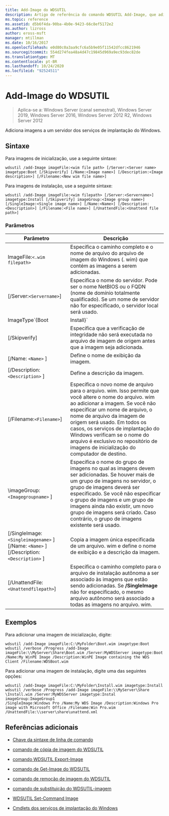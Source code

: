 ```yaml
---
title: Add-Image do WDSUTIL
description: Artigo de referência do comando WDSUTIL Add-Image, que adiciona imagens a um servidor dos serviços de implantação do Windows.
ms.topic: reference
ms.assetid: d5b6f4da-90ba-4b0e-9423-66c8ef5172e2
ms.author: lizross
author: eross-msft
manager: mtillman
ms.date: 10/16/2017
ms.openlocfilehash: e0d80c0a3aa9cfc6a5b9e05f11542dfcc8621946
ms.sourcegitcommit: 554d274fea48a4d47c19845d969a9ec93dec82de
ms.translationtype: MT
ms.contentlocale: pt-BR
ms.lasthandoff: 10/24/2020
ms.locfileid: "92524511"
---
```

# <a name="wdsutil-add-image"></a>Add-Image do WDSUTIL

> Aplica-se a: Windows Server (canal semestral), Windows Server 2019, Windows Server 2016, Windows Server 2012 R2, Windows Server 2012

Adiciona imagens a um servidor dos serviços de implantação do Windows.

## <a name="syntax"></a>Sintaxe

Para imagens de inicialização, use a seguinte sintaxe:

```
wdsutil /add-Image imageFile:<wim file path> [/Server:<Server name> imagetype:Boot [/Skipverify] [/Name:<Image name>] [/Description:<Image description>] [/Filename:<New wim file name>]
```

Para imagens de instalação, use a seguinte sintaxe:

```
wdsutil /add-Image imageFile:<wim filepath> [/Server:<Servername>] imagetype:Install [/Skipverify] imageGroup:<Image group name>] [/SingleImage:<Single image name>] [/Name:<Name>] [/Description:<Description>] [/Filename:<File name>] [/UnattendFile:<Unattend file path>]
```

### <a name="parameters"></a>Parâmetros

| Parâmetro | Descrição |
|--|--|
| ImageFile:`<.wim filepath>` | Especifica o caminho completo e o nome de arquivo do arquivo de imagem do Windows (. wim) que contém as imagens a serem adicionadas. |
| [/Server:`<Servername>`] | Especifica o nome do servidor. Pode ser o nome NetBIOS ou o FQDN (nome de domínio totalmente qualificado). Se um nome de servidor não for especificado, o servidor local será usado. |
| ImageType`{Boot|Install}` | Especifica o tipo de imagens a serem adicionadas. |
| [/Skipverify] | Especifica que a verificação de integridade não será executada no arquivo de imagem de origem antes que a imagem seja adicionada. |
| [/Name: `<Name>` ] | Define o nome de exibição da imagem. |
| [/Description: `<Description>` ] | Define a descrição da imagem. |
| [/Filename:`<Filename>`] | Especifica o novo nome de arquivo para o arquivo. wim. Isso permite que você altere o nome do arquivo. wim ao adicionar a imagem. Se você não especificar um nome de arquivo, o nome de arquivo da imagem de origem será usado. Em todos os casos, os serviços de implantação do Windows verificam se o nome do arquivo é exclusivo no repositório de imagens de inicialização do computador de destino. |
| \imageGroup: `<Imagegroupname>` ] | Especifica o nome do grupo de imagens no qual as imagens devem ser adicionadas. Se houver mais de um grupo de imagens no servidor, o grupo de imagens deverá ser especificado. Se você não especificar o grupo de imagens e um grupo de imagens ainda não existir, um novo grupo de imagens será criado. Caso contrário, o grupo de imagens existente será usado. |
| [/SingleImage: `<Singleimagename>` ] [/Name: `<Name>` ] [/Description: `<Description>` ] | Copia a imagem única especificada de um arquivo. wim e define o nome de exibição e a descrição da imagem. |
| [/UnattendFile:`<Unattendfilepath>`] | Especifica o caminho completo para o arquivo de instalação autônoma a ser associado às imagens que estão sendo adicionadas. Se **/SingleImage** não for especificado, o mesmo arquivo autônomo será associado a todas as imagens no arquivo. wim. |

## <a name="examples"></a>Exemplos

Para adicionar uma imagem de inicialização, digite:

```
wdsutil /add-Image imageFile:C:\MyFolder\Boot.wim imagetype:Boot
wdsutil /verbose /Progress /add-Image imageFile:\\MyServer\Share\Boot.wim /Server:MyWDSServer imagetype:Boot /Name:My WinPE Image /Description:WinPE Image containing the WDS Client /Filename:WDSBoot.wim
```

Para adicionar uma imagem de instalação, digite uma das seguintes opções:

```
wdsutil /add-Image imageFile:C:\MyFolder\Install.wim imagetype:Install
wdsutil /verbose /Progress /add-Image imageFile:\\MyServer\Share \Install.wim /Server:MyWDSServer imagetype:Instal imageGroup:ImageGroup1
/SingleImage:Windows Pro /Name:My WDS Image /Description:Windows Pro image with Microsoft Office /Filename:Win Pro.wim /UnattendFile:\\server\share\unattend.xml
```

## <a name="additional-references"></a>Referências adicionais

- [Chave da sintaxe de linha de comando](command-line-syntax-key.md)

- [comando de cópia de imagem do WDSUTIL](wdsutil-copy-image.md)

- [comando WDSUTIL Export-Image](wdsutil-export-image.md)

- [comando de Get-Image do WDSUTIL](wdsutil-get-image.md)

- [comando de remoção de imagem do WDSUTIL](wdsutil-remove-image.md)

- [comando de substituição do WDSUTIL-imagem](wdsutil-replace-image.md)

- [WDSUTIL Set-Command Image](wdsutil-set-image.md)

- [Cmdlets dos serviços de implantação do Windows](/powershell/module/wds)
